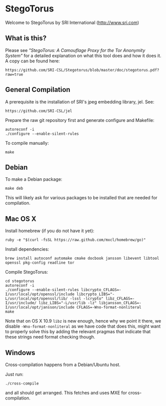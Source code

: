 StegoTorus
==========

Welcome to StegoTorus by SRI International (http://www.sri.com)

What is this?
-------------

Please see *"StegoTorus: A Camouflage Proxy for the Tor Anonymity System"*
for a detailed explanation on what this tool does and how it does it.
A copy can be found here: 
```
https://github.com/SRI-CSL/Stegotorus/blob/master/doc/stegotorus.pdf?raw=true
```


General Compilation
-------------------

A prerequisite is the installation of SRI's jpeg embedding 
library, jel. See:

```
https://github.com/SRI-CSL/jel
```

Prepare the raw git repository first and generate configure and Makefile:
```
autoreconf -i
./configure --enable-silent-rules
```

To compile manually:
```
make
```

Debian
------

To make a Debian package:
```
make deb
```

This will likely ask for various packages to be installed that are needed for compilation.

Mac OS X
--------

Install homebrew (if you do not have it yet):
```
ruby -e "$(curl -fsSL https://raw.github.com/mxcl/homebrew/go)"
```

Install dependencies:
```
brew install autoconf automake cmake docbook jansson libevent libtool openssl pkg-config readline tor
```

Compile StegoTorus:
```
cd stegotorus
autoreconf -i
./configure --enable-silent-rules libcrypto_CFLAGS=-I/usr/local/opt/openssl/include libcrypto_LIBS="-L/usr/local/opt/openssl/lib/ -lssl -lcrypto" libz_CFLAGS=-I/usr/include/ libz_LIBS="-L/usr/lib -lz" libjansson_CFLAGS=-I/usr/local/opt/jansson/include CFLAGS=-Wno-format-nonliteral
make
```

Note that on OS X 10.9 `libz` is new enough, hence why we point it there, we disable `-Wno-format-nonliteral` as we have code that does this, might want to properly solve this by adding the relevant pragmas that indicate that these strings need format checking though.

Windows
-------

Cross-compilation happens from a Debian/Ubuntu host.

Just run:
```
./cross-compile
```
and all should get arranged. This fetches and uses MXE for cross-compilation.

